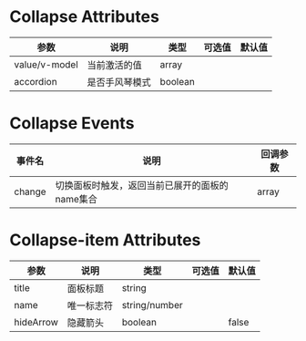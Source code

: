 
# Collapse Attributes

参数|说明|类型|可选值|默认值
-|-|-|-|-|
value/v-model|当前激活的值|array||
accordion|是否手风琴模式|boolean|||false

# Collapse Events

事件名|说明|回调参数
-|-|-|
change|切换面板时触发，返回当前已展开的面板的name集合|array|

# Collapse-item Attributes

参数|说明|类型|可选值|默认值
-|-|-|-|-|
title|面板标题|string||
name|唯一标志符|string/number||
hideArrow|隐藏箭头|boolean||false